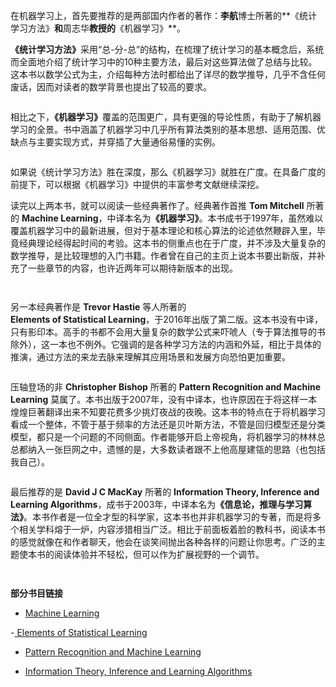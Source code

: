 <p>在机器学习上，首先要推荐的是两部国内作者的著作：<strong>李航</strong>博士所著的**《统计学习方法》<strong>和</strong>周志华<strong>教授的</strong>《机器学习》**。</p>
<p><strong>《统计学习方法》</strong>采用“总-分-总”的结构，在梳理了统计学习的基本概念后，系统而全面地介绍了统计学习中的10种主要方法，最后对这些算法做了总结与比较。这本书以数学公式为主，介绍每种方法时都给出了详尽的数学推导，几乎不含任何废话，因而对读者的数学背景也提出了较高的要求。</p>
<p><img src="https://static001.geekbang.org/resource/image/5a/02/5a31acce48f7670dbe07d4dc1a44ae02.jpg" alt="" /></p>
<p>相比之下，<strong>《机器学习》</strong>覆盖的范围更广，具有更强的导论性质，有助于了解机器学习的全景。书中涵盖了机器学习中几乎所有算法类别的基本思想、适用范围、优缺点与主要实现方式，并穿插了大量通俗易懂的实例。</p>
<p><img src="https://static001.geekbang.org/resource/image/1d/a7/1d2978a3a0be5484a4a2b7cd44315aa7.jpg" alt="" /></p>
<p>如果说《统计学习方法》胜在深度，那么《机器学习》就胜在广度。在具备广度的前提下，可以根据《机器学习》中提供的丰富参考文献继续深挖。</p>
<p>读完以上两本书，就可以阅读一些经典著作了。经典著作首推 <strong>Tom Mitchell</strong> 所著的 <strong>Machine Learning</strong>，中译本名为<strong>《机器学习》</strong>。本书成书于1997年，虽然难以覆盖机器学习中的最新进展，但对于基本理论和核心算法的论述依然鞭辟入里，毕竟经典理论经得起时间的考验。这本书的侧重点也在于广度，并不涉及大量复杂的数学推导，是比较理想的入门书籍。作者曾在自己的主页上说本书要出新版，并补充了一些章节的内容，也许近两年可以期待新版本的出现。</p>
<p><img src="https://static001.geekbang.org/resource/image/8d/24/8db4ee07712129f8f812a6941faf3d24.png" alt="" /></p>
<p><img src="https://static001.geekbang.org/resource/image/ac/b7/ace0ea1cb079c34ccb23853f69b756b7.jpg" alt="" /></p>
<p>另一本经典著作是 <strong>Trevor Hastie</strong> 等人所著的<br />
<strong>Elements of Statistical Learning</strong>，于2016年出版了第二版。这本书没有中译，只有影印本。高手的书都不会用大量复杂的数学公式来吓唬人（专于算法推导的书除外），这一本也不例外。它强调的是各种学习方法的内涵和外延，相比于具体的推演，通过方法的来龙去脉来理解其应用场景和发展方向恐怕更加重要。</p>
<p><img src="https://static001.geekbang.org/resource/image/a5/78/a51fe56010cbcb12faeee21961d50578.png" alt="" /></p>
<p>压轴登场的非 <strong>Christopher Bishop</strong> 所著的 <strong>Pattern Recognition and Machine Learning</strong> 莫属了。本书出版于2007年，没有中译本，也许原因在于将这样一本煌煌巨著翻译出来不知要花费多少挑灯夜战的夜晚。这本书的特点在于将机器学习看成一个整体，不管于基于频率的方法还是贝叶斯方法，不管是回归模型还是分类模型，都只是一个问题的不同侧面。作者能够开启上帝视角，将机器学习的林林总总都纳入一张巨网之中，遗憾的是，大多数读者跟不上他高屋建瓴的思路（也包括我自己）。</p>
<p><img src="https://static001.geekbang.org/resource/image/04/95/04ffae83d470b348faf25ca226fc4d95.png" alt="" /></p>
<p>最后推荐的是 <strong>David J C MacKay</strong> 所著的 <strong>Information Theory, Inference and Learning Algorithms</strong>，成书于2003年，中译本名为<strong>《信息论，推理与学习算法》</strong>。本书作者是一位全才型的科学家，这本书也并非机器学习的专著，而是将多个相关学科熔于一炉，内容涉猎相当广泛。相比于前面板着脸的教科书，阅读本书的感觉就像在和作者聊天，他会在谈笑间抛出各种各样的问题让你思考。广泛的主题使本书的阅读体验并不轻松，但可以作为扩展视野的一个调节。</p>
<p><img src="https://static001.geekbang.org/resource/image/3c/7c/3c18bf34b0c7b8a626895693a3e3967c.jpg" alt="" /></p>
<p><img src="https://static001.geekbang.org/resource/image/ee/77/eeda44dbac3454a958dcc7d783b02277.png" alt="" /></p>
<p><strong>部分书目链接</strong></p>
<ul>
<li><a href="http://www.cs.ubbcluj.ro/~gabis/ml/ml-books/McGrawHill%20-%20Machine%20Learning%20-Tom%20Mitchell.pdf">Machine Learning</a></li>
</ul>
<p>-<a href="https://web.stanford.edu/~hastie/Papers/ESLII.pdf"> Elements of Statistical Learning</a></p>
<ul>
<li>
<p><a href="http://users.isr.ist.utl.pt/~wurmd/Livros/school/Bishop%20-%20Pattern%20Recognition%20And%20Machine%20Learning%20-%20Springer%20%202006.pdf">Pattern Recognition and Machine Learning</a></p>
</li>
<li>
<p><a href="http://www.inference.org.uk/itprnn/book.pdf">Information Theory, Inference and Learning Algorithms</a></p>
</li>
</ul>
<p><img src="https://static001.geekbang.org/resource/image/3b/a4/3b20b7273943ac7dd29602f4d02b18a4.jpg" alt="" /></p>
<p></p>
<!-- [[[read_end]]] -->
